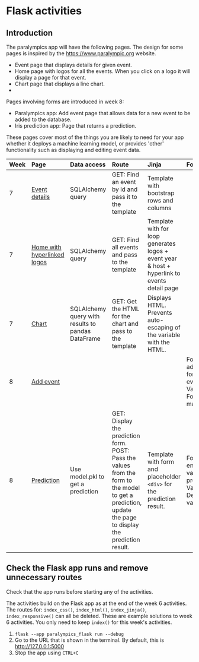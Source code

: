 # Flask activities

## Introduction

The paralympics app will have the following pages. The design for some pages is inspired by
the https://www.paralympic.org website.

- Event page that displays details for given event.
- Home page with logos for all the events. When you click on a logo it will display a page for that event.
- Chart page that displays a line chart.
-

Pages involving forms are introduced in week 8:

- Paralympics app: Add event page that allows data for a new event to be added to the database.
- Iris prediction app: Page that returns a prediction.

These pages cover most of the things you are likely to need for your app whether it deploys a machine learning model, or
provides 'other' functionality such as displaying and editing event data.

| Week | Page                                                                                                     | Data access                                       | Route                                                                                                                                                        | Jinja                                                                                        | Form                                                              | Other                                                        |
|:-----|:---------------------------------------------------------------------------------------------------------|:--------------------------------------------------|:-------------------------------------------------------------------------------------------------------------------------------------------------------------|:---------------------------------------------------------------------------------------------|:------------------------------------------------------------------|:-------------------------------------------------------------|
| 7    | [Event details](flask-1-event-page.md)                                                                   | SQLAlchemy query                                  | GET: Find an event by id and pass it to the template                                                                                                         | Template with bootstrap rows and columns                                                     |                                                                   |                                                              |
| 7    | [Home with hyperlinked logos](flask-2-home-page.md)                                                      | SQLAlchemy query                                  | GET: Find all events and pass to the template                                                                                                                | Template with for loop generates logos + event year & host + hyperlink to events detail page |                                                                   | Access image files from /static<br>Dynamically generate URL. |
| 7    | [Chart](flask-3-chart-page.md)                                                                           | SQLAlchemy query with results to pandas DataFrame | GET: Get the HTML for the chart and pass to the template                                                                                                     | Displays HTML. Prevents auto-escaping of the variable with the HTML.                         |                                                                   |                                                              |
| 8    | [Add event](https://github.com/nicholsons/comp0034-wk8/blob/master/activities/flask-1-add-event-page.md) |                                                   |                                                                                                                                                              |                                                                                              | Form to add fields for a new event. Validation. Form field macro. |                                                              |
| 8    | [Prediction](https://github.com/nicholsons/comp0034-wk8/blob/master/activities/flask-2-prediction.md)    | Use model.pkl to get a prediction                 | GET: Display the prediction form.<br>POST: Pass the values from the form to the model to get a prediction, update the page to display the prediction result. | Template with form and placeholder `<div>` for the prediction result.                        | Form to enter values for prediction. Validation. Default values.  | Create pickled ML model.                                     |

## Check the Flask app runs and remove unnecessary routes

Check that the app runs before starting any of the activities.

The activities build on the Flask app as at the end of the week 6 activities. The routes
for: `index_css()`, `index_html()`, `index_jinja()`, `index_responsive()` can all be deleted. These are
example solutions to week 6 activities. You only need to keep `index()` for this week's activities.

1. `flask --app paralympics_flask run --debug`
2. Go to the URL that is shown in the terminal. By default, this is <http://127.0.0.1:5000>
3. Stop the app using `CTRL+C`
